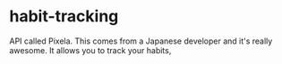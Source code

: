 # habit-tracking
 API called Pixela.  This comes from a Japanese developer and it's really awesome.  It allows you to track your habits,
